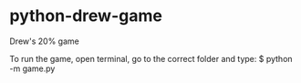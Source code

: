 # python-drew-game
Drew's 20% game

To run the game, open terminal, go to the correct folder
and type: 
$ python -m game.py

